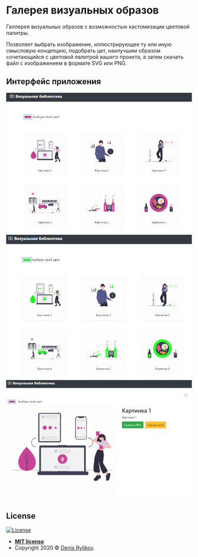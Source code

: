 # Галерея визуальных образов

Галлерея визуальных образов с возможностью кастомизации цветовой палитры.

Позволяет выбрать изображение, иллюстрирующее ту или иную смысловую концепцию,
подобрать цет, наилучшим образом сочетающийся с цветовой палитрой вашего
проекта, а затем скачать файл с изображением в формате SVG или PNG.

## Интерфейс приложения
<div align="center">
<img src="documentation/vl-ui-1.png">
<img src="documentation/vl-ui-2.png">
  <img src="documentation/vl-ui-3.png">
</div>



## License

[![License](http://img.shields.io/:license-mit-blue.svg?style=flat-square)](http://badges.mit-license.org)

- **[MIT license](http://opensource.org/licenses/mit-license.php)**
- Copyright 2020 © <a href="http://bayborodin.ru" target="_blank">Denis Rylikov</a>.

